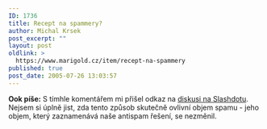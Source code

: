 ```yaml
---
ID: 1736
title: Recept na spammery?
author: Michal Krsek
post_excerpt: ""
layout: post
oldlink: >
  https://www.marigold.cz/item/recept-na-spammery
published: true
post_date: 2005-07-26 13:03:57
---
```

<p><b>Ook píše:</b> S tímhle komentářem mi přišel odkaz na <a href="http://it.slashdot.org/article.pl?sid=05/07/25/1745212" >diskusi na Slashdotu</a>.
Nejsem si úplně jist, zda tento způsob skutečně ovlivní objem spamu -
jeho objem, který zaznamenává naše antispam řešení, se nezměnil.<br />
<br />
</p>
